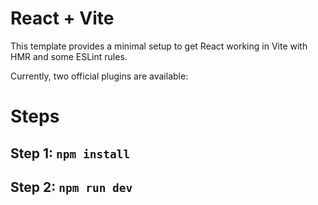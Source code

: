 # React + Vite

This template provides a minimal setup to get React working in Vite with HMR and some ESLint rules.

Currently, two official plugins are available:

# Steps

## Step 1: ```npm install ```
          
## Step 2: ```npm run dev ```
